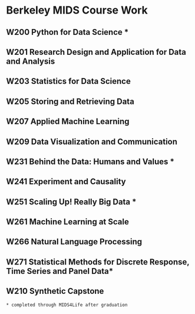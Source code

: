 # Berkeley MIDS Course Work

## W200 Python for Data Science *

## W201 Research Design and Application for Data and Analysis

## W203 Statistics for Data Science

## W205 Storing and Retrieving Data

## W207 Applied Machine Learning

## W209 Data Visualization and Communication

## W231 Behind the Data: Humans and Values *

## W241 Experiment and Causality

## W251 Scaling Up! Really Big Data *

## W261 Machine Learning at Scale

## W266 Natural Language Processing

## W271 Statistical Methods for Discrete Response, Time Series and Panel Data*

## W210 Synthetic Capstone

`* completed through MIDS4Life after graduation`
